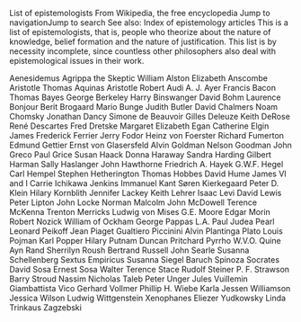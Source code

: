 
List of epistemologists
From Wikipedia, the free encyclopedia
Jump to navigationJump to search
See also: Index of epistemology articles
This is a list of epistemologists, that is, people who theorize about the nature of knowledge, belief formation and the nature of justification. This list is by necessity incomplete, since countless other philosophers also deal with epistemological issues in their work.

Aenesidemus
Agrippa the Skeptic
William Alston
Elizabeth Anscombe
Aristotle
Thomas Aquinas
Aristotle
Robert Audi
A. J. Ayer
Francis Bacon
Thomas Bayes
George Berkeley
Harry Binswanger
David Bohm
Laurence Bonjour
Berit Brogaard
Mario Bunge
Judith Butler
David Chalmers
Noam Chomsky
Jonathan Dancy
Simone de Beauvoir
Gilles Deleuze
Keith DeRose
René Descartes
Fred Dretske
Margaret Elizabeth Egan
Catherine Elgin
James Frederick Ferrier
Jerry Fodor
Heinz von Foerster
Richard Fumerton
Edmund Gettier
Ernst von Glasersfeld
Alvin Goldman
Nelson Goodman
John Greco
Paul Grice
Susan Haack
Donna Haraway
Sandra Harding
Gilbert Harman
Sally Haslanger
John Hawthorne
Friedrich A. Hayek
G.W.F. Hegel
Carl Hempel
Stephen Hetherington
Thomas Hobbes
David Hume
James VI and I
Carrie Ichikawa Jenkins
Immanuel Kant
Søren Kierkegaard
Peter D. Klein
Hilary Kornblith
Jennifer Lackey
Keith Lehrer
Isaac Levi
David Lewis
Peter Lipton
John Locke
Norman Malcolm
John McDowell
Terence McKenna
Trenton Merricks
Ludwig von Mises
G.E. Moore
Edgar Morin
Robert Nozick
William of Ockham
George Pappas
L.A. Paul
Judea Pearl
Leonard Peikoff
Jean Piaget
Gualtiero Piccinini
Alvin Plantinga
Plato
Louis Pojman
Karl Popper
Hilary Putnam
Duncan Pritchard
Pyrrho
W.V.O. Quine
Ayn Rand
Sherrilyn Roush
Bertrand Russell
John Searle
Susanna Schellenberg
Sextus Empiricus
Susanna Siegel
Baruch Spinoza
Socrates
David Sosa
Ernest Sosa
Walter Terence Stace
Rudolf Steiner
P. F. Strawson
Barry Stroud
Nassim Nicholas Taleb
Peter Unger
Jules Vuillemin
Giambattista Vico
Gerhard Vollmer
Phillip H. Wiebe
Karla Jessen Williamson
Jessica Wilson
Ludwig Wittgenstein
Xenophanes
Eliezer Yudkowsky
Linda Trinkaus Zagzebski